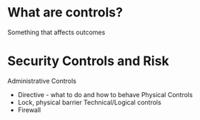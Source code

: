 # What are controls?

Something that affects outcomes

# Security Controls and Risk

Administrative Controls
 - Directive - what to do and how to behave
Physical Controls
 - Lock, physical barrier
Technical/Logical controls
 - Firewall